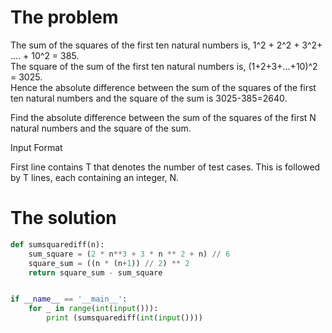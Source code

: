 # The problem

The sum of the squares of the first ten natural numbers is, 1^2 + 2^2 + 3^2+ .... + 10^2 = 385.  
The square of the sum of the first ten natural numbers is, (1+2+3+...+10)^2 = 3025.  
Hence the absolute difference between the sum of the squares of the first ten natural numbers and the square of the sum is 3025-385=2640.

Find the absolute difference between the sum of the squares of the first N natural numbers and the square of the sum.

Input Format

First line contains T that denotes the number of test cases. This is followed by T lines, each containing an integer, N.


# The solution

```python
def sumsquarediff(n):
    sum_square = (2 * n**3 + 3 * n ** 2 + n) // 6
    square_sum = ((n * (n+1)) // 2) ** 2
    return square_sum - sum_square


if __name__ == '__main__':
    for _ in range(int(input())):
        print (sumsquarediff(int(input())))
```

